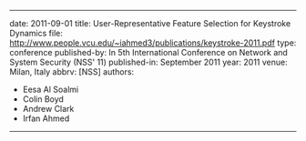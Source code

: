 ---

date: 2011-09-01
title: User-Representative Feature Selection for Keystroke Dynamics
file: http://www.people.vcu.edu/~iahmed3/publications/keystroke-2011.pdf
type: conference
published-by: In 5th International Conference on Network and System Security (NSS' 11)
published-in: September 2011
year: 2011
venue: Milan, Italy
abbrv: [NSS]
authors:
  - Eesa Al Soalmi
  - Colin Boyd
  - Andrew Clark
  - Irfan Ahmed
---